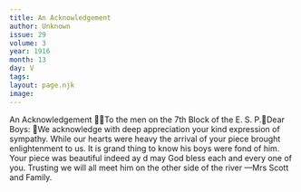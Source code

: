 ```yaml
---
title: An Acknowledgement
author: Unknown
issue: 29
volume: 3
year: 1916
month: 13
day: V
tags:
layout: page.njk
image:
---
```

An Acknowledgement To the men on the 7th Block of the E. S. P.Dear Boys: We acknowledge with deep appreciation your kind expression of sympathy. While our hearts were heavy the arrival of your piece brought enlightenment to us. It is grand thing to know his boys were fond of him. Your piece was beautiful indeed ay d may God bless each and every one of you. Trusting we will all meet him on the other side of the river —Mrs Scott and Family. 
